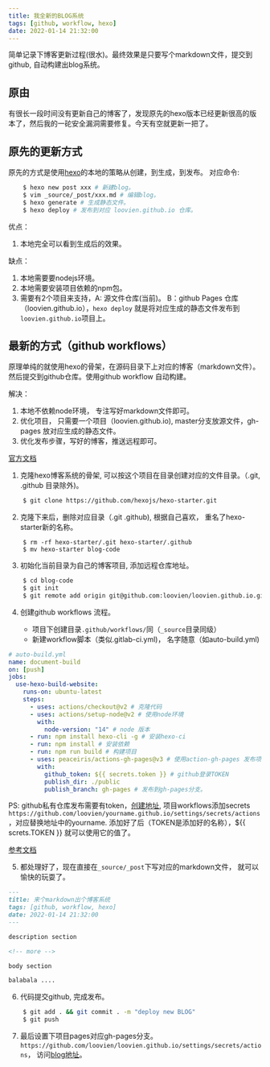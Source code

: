 ```yaml
---
title: 我全新的BLOG系统
tags: [github, workflow, hexo]
date: 2022-01-14 21:32:00
---
```


简单记录下博客更新过程(很水)。最终效果是只要写个markdown文件，提交到github, 自动构建出blog系统。

<!-- more -->

## 原由

有很长一段时间没有更新自己的博客了，发现原先的hexo版本已经更新很高的版本了，然后我的一砣安全漏洞需要修复。今天有空就更新一把了。

## 原先的更新方式

原先的方式是使用[hexo](https://hexo.io)的本地的策略从创建，到生成，到发布。 对应命令:

```bash
    $ hexo new post xxx # 新建blog。
    $ vim _source/_post/xxx.md # 编辑blog。
    $ hexo generate # 生成静态文件。
    $ hexo deploy # 发布到对应 loovien.github.io 仓库。
```

优点：

1. 本地完全可以看到生成后的效果。

缺点：

1. 本地需要要nodejs环境。
2. 本地需要安装项目依赖的npm包。
3. 需要有2个项目来支持，A: 源文件仓库(当前)。 B：github Pages 仓库（loovien.github.io），`hexo deploy` 就是将对应生成的静态文件发布到`loovien.github.io`项目上。


## 最新的方式（github workflows）

原理单纯的就使用hexo的骨架，在源码目录下上对应的博客（markdown文件）。然后提交到github仓库。使用github workflow 自动构建。

解决：

1. 本地不依赖node环境， 专注写好markdown文件即可。
2. 优化项目， 只需要一个项目（loovien.github.io), master分支放源文件，gh-pages 放对应生成的静态文件。
3. 优化发布步骤，写好的博客，推送远程即可。

[官方文档](https://hexo.io/docs/gitlab-pages)

1. 克隆hexo博客系统的骨架, 可以按这个项目在目录创建对应的文件目录。（.git, .github 目录除外)。

```bash
    $ git clone https://github.com/hexojs/hexo-starter.git
```

2. 克隆下来后，删除对应目录（.git .github), 根据自己喜欢， 重名了hexo-starter新的名称。

```
    $ rm -rf hexo-starter/.git hexo-starter/.github
    $ mv hexo-starter blog-code
```

3. 初始化当前目录为自己的博客项目, 添加远程仓库地址。

```bash
    $ cd blog-code
    $ git init
    $ git remote add origin git@github.com:loovien/loovien.github.io.git
```

4. 创建github workflows 流程。

    * 项目下创建目录`.github/workflows/`同（`_source`目录同级）
    * 新建workflow脚本（类似.gitlab-ci.yml)， 名字随意（如auto-build.yml)

```yaml
# auto-build.yml
name: document-build
on: [push]
jobs:
  use-hexo-build-website:
    runs-on: ubuntu-latest
    steps:
      - uses: actions/checkout@v2 # 克隆代码
      - uses: actions/setup-node@v2 # 使用node环境
        with:
          node-version: "14" # node 版本
      - run: npm install hexo-cli -g # 安装hexo-ci
      - run: npm install # 安装依赖
      - run: npm run build # 构建项目
      - uses: peaceiris/actions-gh-pages@v3 # 使用action-gh-pages 发布项目
        with:
          github_token: ${{ secrets.token }} # github登录TOKEN
          publish_dir: ./public
          publish_branch: gh-pages # 发布到gh-pages分支。

```

PS: github私有仓库发布需要有token，[创建地址](https://github.com/settings/tokens), 项目workflows添加secrets `https://github.com/loovien/yourname.github.io/settings/secrets/actions`，对应替换地址中的yourname. 添加好了后（TOKEN是添加好的名称），${{ screts.TOKEN }} 就可以使用它的值了。

[参考文档](https://docs.github.com/en/actions/learn-github-actions)


5. 都处理好了，现在直接在`_source/_post`下写对应的markdown文件， 就可以愉快的玩耍了。

```markdown
---
title: 来个markdown出个博客系统
tags: [github, workflow, hexo]
date: 2022-01-14 21:32:00
---

description section

<!-- more -->

body section

balabala ....

```

6. 代码提交github, 完成发布。

```bash
    $ git add . && git commit . -m "deploy new BLOG"
    $ git push
```

7. 最后设置下项目pages对应gh-pages分支。 `https://github.com/loovien/loovien.github.io/settings/secrets/actions`， 访问[blog地址](https://loovien.github.io)。


